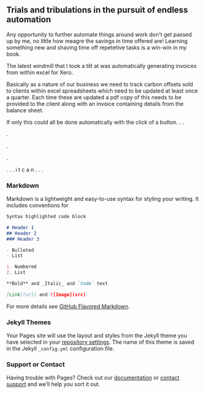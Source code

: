 ## Trials and tribulations in the pursuit of endless automation

Any opportunity to further automate things around work don't get passed up by me, no little how meagre the savings in time offered are!
Learning something new and shaving time off repetetive tasks is a win-win in my book. 

The latest windmill that I took a tilt at was automatically generating invoices from within excel for Xero. 

Basically as a nature of our business we need to track carbon offsets sold to clients within excel spreadsheets which need to be updated at least once a quarter. Each time these are updated a pdf copy of this needs to be provided to the client along with an invoice containing details from the balance sheet.

If only this could all be done automatically with the click of a button. . .

.

.

.

. . .  i t   c a n  . . .

### Markdown

Markdown is a lightweight and easy-to-use syntax for styling your writing. It includes conventions for

```markdown
Syntax highlighted code block

# Header 1
## Header 2
### Header 3

- Bulleted
- List

1. Numbered
2. List

**Bold** and _Italic_ and `Code` text

[Link](url) and ![Image](src)
```

For more details see [GitHub Flavored Markdown](https://guides.github.com/features/mastering-markdown/).

### Jekyll Themes

Your Pages site will use the layout and styles from the Jekyll theme you have selected in your [repository settings](https://github.com/gnarly-charlie/excel-pyxero/settings). The name of this theme is saved in the Jekyll `_config.yml` configuration file.

### Support or Contact

Having trouble with Pages? Check out our [documentation](https://help.github.com/categories/github-pages-basics/) or [contact support](https://github.com/contact) and we’ll help you sort it out.
